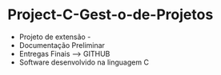 # Project-C-Gest-o-de-Projetos
- Projeto de extensão -
- Documentação Preliminar
- Entregas Finais --> GITHUB 
- Software desenvolvido na linguagem C
